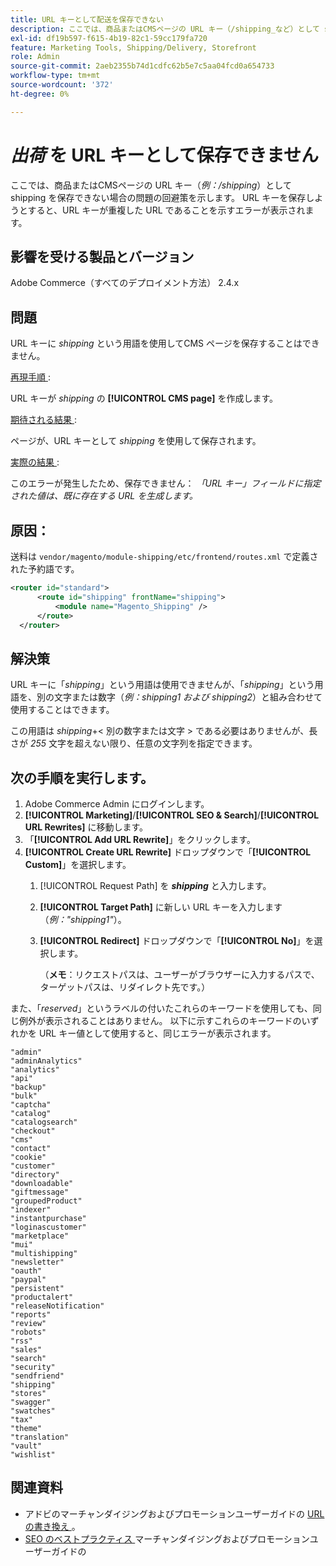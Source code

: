 ```yaml
---
title: URL キーとして配送を保存できない
description: ここでは、商品またはCMSページの URL キー（/shipping_など）として shipping を保存できない場合の問題の回避策を示します。 URL キーを保存しようとすると、URL キーが URL と重複していることを示すエラーが表示されます。
exl-id: df19b597-f615-4b19-82c1-59cc179fa720
feature: Marketing Tools, Shipping/Delivery, Storefront
role: Admin
source-git-commit: 2aeb2355b74d1cdfc62b5e7c5aa04fcd0a654733
workflow-type: tm+mt
source-wordcount: '372'
ht-degree: 0%

---
```


# _出荷_ を URL キーとして保存できません

ここでは、商品またはCMSページの URL キー（_例：/shipping_）として shipping を保存できない場合の問題の回避策を示します。 URL キーを保存しようとすると、URL キーが重複した URL であることを示すエラーが表示されます。

## 影響を受ける製品とバージョン

Adobe Commerce（すべてのデプロイメント方法） 2.4.x

## 問題

URL キーに _shipping_ という用語を使用してCMS ページを保存することはできません。

<u> 再現手順 </u>:

URL キーが _shipping_ の **[!UICONTROL CMS page]** を作成します。

<u> 期待される結果 </u>:

ページが、URL キーとして _shipping_ を使用して保存されます。

<u> 実際の結果 </u>:

このエラーが発生したため、保存できません：
*「URL キー」フィールドに指定された値は、既に存在する URL を生成します。*

## 原因：

送料は `vendor/magento/module-shipping/etc/frontend/routes.xml` で定義された予約語です。

```xml
<router id="standard">
      <route id="shipping" frontName="shipping">
          <module name="Magento_Shipping" />
      </route>
  </router>
```

## 解決策

URL キーに「_shipping_」という用語は使用できませんが、「_shipping_」という用語を、別の文字または数字（_例：shipping1 および shipping2_）と組み合わせて使用することはできます。

この用語は _shipping_+&lt; 別の数字または文字 > である必要はありませんが、長さが *255* 文字を超えない限り、任意の文字列を指定できます。

## 次の手順を実行します。

1. Adobe Commerce Admin にログインします。
1. **[!UICONTROL Marketing]**/**[!UICONTROL SEO & Search]**/**[!UICONTROL URL Rewrites]** に移動します。
1. 「**[!UICONTROL Add URL Rewrite]**」をクリックします。
1. **[!UICONTROL Create URL Rewrite]** ドロップダウンで「**[!UICONTROL Custom]**」を選択します。
   1. [!UICONTROL Request Path] を **_shipping_** と入力します。
   1. **[!UICONTROL Target Path]** に新しい URL キーを入力します（_例：&quot;shipping1&quot;_）。
   1. **[!UICONTROL Redirect]** ドロップダウンで「**[!UICONTROL No]**」を選択します。


      （**メモ**：リクエストパスは、ユーザーがブラウザーに入力するパスで、ターゲットパスは、リダイレクト先です。）

また、「*reserved*」というラベルの付いたこれらのキーワードを使用しても、同じ例外が表示されることはありません。 以下に示すこれらのキーワードのいずれかを URL キー値として使用すると、同じエラーが表示されます。


```
"admin"
"adminAnalytics"
"analytics"
"api"
"backup"
"bulk"
"captcha"
"catalog"
"catalogsearch"
"checkout"
"cms"
"contact"
"cookie"
"customer"
"directory"
"downloadable"
"giftmessage"
"groupedProduct"
"indexer"
"instantpurchase"
"loginascustomer"
"marketplace"
"mui"
"multishipping"
"newsletter"
"oauth"
"paypal"
"persistent"
"productalert"
"releaseNotification"
"reports"
"review"
"robots"
"rss"
"sales"
"search"
"security"
"sendfriend"
"shipping"
"stores"
"swagger"
"swatches"
"tax"
"theme"
"translation"
"vault"
"wishlist"
```

## 関連資料

* アドビのマーチャンダイジングおよびプロモーションユーザーガイドの [URL の書き換え ](https://experienceleague.adobe.com/en/docs/commerce-admin/marketing/seo/url-rewrites/url-rewrite)。
* [SEO のベストプラクティス ](https://experienceleague.adobe.com/en/docs/commerce-admin/marketing/seo/seo-overview) マーチャンダイジングおよびプロモーションユーザーガイドの
